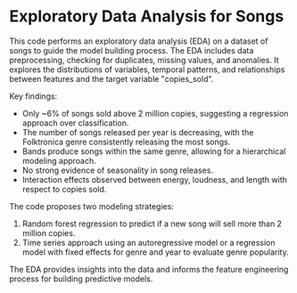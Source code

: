 # Exploratory Data Analysis for Songs

This code performs an exploratory data analysis (EDA) on a dataset of songs to guide the model building process. The EDA includes data preprocessing, checking for duplicates, missing values, and anomalies. It explores the distributions of variables, temporal patterns, and relationships between features and the target variable "copies_sold".

Key findings:
- Only ~6% of songs sold above 2 million copies, suggesting a regression approach over classification.
- The number of songs released per year is decreasing, with the Folktronica genre consistently releasing the most songs.
- Bands produce songs within the same genre, allowing for a hierarchical modeling approach.
- No strong evidence of seasonality in song releases.
- Interaction effects observed between energy, loudness, and length with respect to copies sold.

The code proposes two modeling strategies:
1. Random forest regression to predict if a new song will sell more than 2 million copies.
2. Time series approach using an autoregressive model or a regression model with fixed effects for genre and year to evaluate genre popularity.

The EDA provides insights into the data and informs the feature engineering process for building predictive models.
